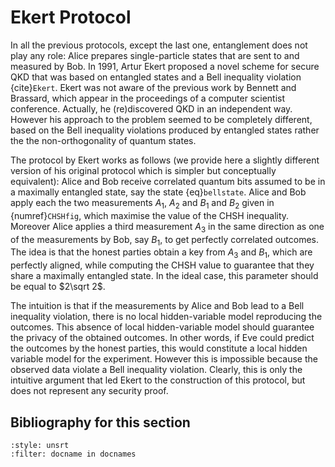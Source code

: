 # Ekert Protocol

In all the previous protocols, except the last one, entanglement
does not play any role: Alice prepares single-particle states
that are sent to and measured by Bob. In 1991, Artur Ekert proposed
a novel scheme for secure QKD that was based on entangled states
and a Bell inequality violation {cite}`Ekert`. Ekert was not aware of
the previous work by Bennett and Brassard, which appear in the
proceedings of a computer scientist conference. Actually, he
(re)discovered QKD in an independent way. However his approach to
the problem seemed to be completely different, based on the
Bell inequality violations produced by entangled states rather the the
non-orthogonality of quantum states.

The protocol by Ekert works as follows (we provide here a slightly
different version of his original protocol which is simpler but
conceptually equivalent): Alice and Bob receive correlated quantum
bits assumed to be in a maximally entangled state, say the state {eq}`bellstate`. 
Alice and Bob apply each the two measurements $A_1$,
$A_2$ and $B_1$ and $B_2$ given in {numref}`CHSHfig`, which
maximise the value of the CHSH inequality. Moreover Alice applies
a third measurement $A_3$ in the same direction as one of the
measurements by Bob, say $B_1$, to get perfectly correlated
outcomes. The idea is that the honest parties obtain a key from
$A_3$ and $B_1$, which are perfectly aligned, while computing the
CHSH value to guarantee that they share a maximally entangled state. In the ideal
case, this parameter should be equal to $2\sqrt 2$.

The intuition is that if the measurements by Alice and Bob lead to
a Bell inequality violation, there is no local hidden-variable model
reproducing the outcomes. This absence of local hidden-variable model
should guarantee the privacy of the obtained outcomes. In other
words, if Eve could predict the outcomes by the honest parties,
this would constitute a local hidden variable model for the
experiment. However this is impossible because the observed data
violate a Bell inequality violation. Clearly, this is only the
intuitive argument that led Ekert to the construction of this
protocol, but does not represent any security proof. 

## Bibliography for this section
```{bibliography}
:style: unsrt
:filter: docname in docnames
```


